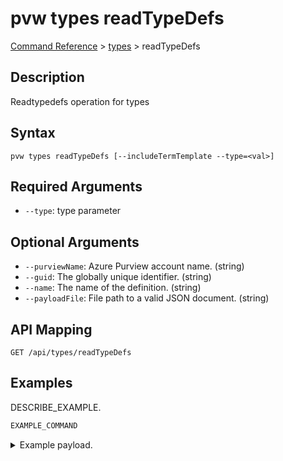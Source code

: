 # pvw types readTypeDefs
[Command Reference](../../../README.md#command-reference) > [types](./main.md) > readTypeDefs

## Description
Readtypedefs operation for types

## Syntax
```
pvw types readTypeDefs [--includeTermTemplate --type=<val>]
```

## Required Arguments
- `--type`: type parameter

## Optional Arguments
- `--purviewName`: Azure Purview account name. (string)
- `--guid`: The globally unique identifier. (string)
- `--name`: The name of the definition. (string)
- `--payloadFile`: File path to a valid JSON document. (string)

## API Mapping
 >  > []()
```
GET /api/types/readTypeDefs
```

## Examples
DESCRIBE_EXAMPLE.
```powershell
EXAMPLE_COMMAND
```
<details><summary>Example payload.</summary>
<p>

```json
PASTE_JSON_HERE
```
</p>
</details>